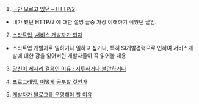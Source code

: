 1. [나만 모르고 있던 – HTTP/2](http://www.popit.kr/%EB%82%98%EB%A7%8C-%EB%AA%A8%EB%A5%B4%EA%B3%A0-%EC%9E%88%EB%8D%98-http2/)
  - 내가 봤던 HTTP/2 에 대한 설명 글중 가장 이해하기 쉬웠던 글임.


2. [스타트업, 서비스 개발자가 되자](https://brunch.co.kr/@mobiinside/753)
  - 스타트업 개발자로 일하거나 일하고 싶거나, 특히 SI개발경력으로 인하여 서비스개발에 대한 감을 잃어버린 개발자들이 꼭 읽어볼 내용


3. [당신이 제자리 걸음인 이유 : 지루하거나 불안하거나](http://agile.egloos.com/5749946)

4. [프로그래밍, 어떻게 공부할 것인가](https://github.com/Gyubin/TIL/blob/master/ETC/how_to_study_programming.md)

5. [개발자가 블로그를 운영해야 할 이유](https://taegon.kim/archives/7107)
